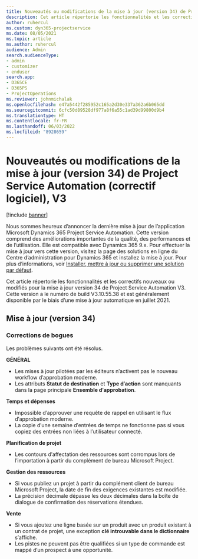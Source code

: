 ```yaml
---
title: Nouveautés ou modifications de la mise à jour (version 34) de Project Service Automation (correctif logiciel), V3
description: Cet article répertorie les fonctionnalités et les correctifs disponibles dans la mise à jour de Project Service Automation version 34, V3.
author: ruhercul
ms.custom: dyn365-projectservice
ms.date: 08/05/2021
ms.topic: article
ms.author: ruhercul
audience: Admin
search.audienceType:
- admin
- customizer
- enduser
search.app:
- D365CE
- D365PS
- ProjectOperations
ms.reviewer: johnmichalak
ms.openlocfilehash: e47a5442f285952c165a2d30e337a362a6b065dd
ms.sourcegitcommit: 6cfc50d89528df977a8f6a55c1ad39d99800d9b4
ms.translationtype: HT
ms.contentlocale: fr-FR
ms.lasthandoff: 06/03/2022
ms.locfileid: "8928659"
---
```

# <a name="whats-new-or-changed-in-project-service-automation-update-release-34-v3"></a>Nouveautés ou modifications de la mise à jour (version 34) de Project Service Automation (correctif logiciel), V3

[!include [banner](../includes/psa-now-project-operations.md)]

Nous sommes heureux d’annoncer la dernière mise à jour de l’application Microsoft Dynamics 365 Project Service Automation. Cette version comprend des améliorations importantes de la qualité, des performances et de l’utilisation. Elle est compatible avec Dynamics 365 9.x. Pour effectuer la mise à jour vers cette version, visitez la page des solutions en ligne du Centre d’administration pour Dynamics 365 et installez la mise à jour. Pour plus d’informations, voir [Installer, mettre à jour ou supprimer une solution par défaut](/power-platform/admin/install-remove-preferred-solution).

Cet article répertorie les fonctionnalités et les correctifs nouveaux ou modifiés pour la mise à jour version 34 de Project Service Automation V3. Cette version a le numéro de build V3.10.55.38 et est généralement disponible par le biais d’une mise à jour automatique en juillet 2021.

## <a name="update-release-34"></a>Mise à jour (version 34)

### <a name="bug-fixes"></a>Corrections de bogues
Les problèmes suivants ont été résolus.

**GÉNÉRAL**

- Les mises à jour pilotées par les éditeurs n′activent pas le nouveau workflow d′approbation moderne.
- Les attributs **Statut de destination** et **Type d′action** sont manquants dans la page principale **Ensemble d′approbation**.

**Temps et dépenses**

- Impossible d′approuver une requête de rappel en utilisant le flux d′approbation moderne.
- La copie d′une semaine d′entrées de temps ne fonctionne pas si vous copiez des entrées non liées à l′utilisateur connecté.

**Planification de projet**

- Les contours d′affectation des ressources sont corrompus lors de l′importation à partir du complément de bureau Microsoft Project.

**Gestion des ressources**

- Si vous publiez un projet à partir du complément client de bureau Microsoft Project, la date de fin des exigences existantes est modifiée.
- La précision décimale dépasse les deux décimales dans la boîte de dialogue de confirmation des réservations étendues.

**Vente**

- Si vous ajoutez une ligne basée sur un produit avec un produit existant à un contrat de projet, une exception **clé introuvable dans le dictionnaire** s′affiche.
- Les pistes ne peuvent pas être qualifiées si un type de commande est mappé d′un prospect à une opportunité.
